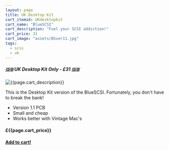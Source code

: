 ```yaml
---
layout: page
title: UK Desktop Kit
cart_itemid: UKdesktopkit
cart_name: "BlueSCSI"
cart_description: "Fuel your SCSI addiction!"
cart_price: 31
cart_image: "assets/BSver11.jpg"
tags: 
  - scsi
  - uk
---
```


##### 🇬🇧 UK Desktop Kit Only - £31 🇬🇧

![{{page.cart_description}}]({{page.cart_image}})

This is the Desktop Kit version of the BlueSCSI. Fortunately, you don't have to break the bank!

* Version 1.1 PCB
* Small and cheap
* Works better with Vintage Mac's 


#### £{{page.cart_price}}

#### [Add to cart!](/cart#{{page.cart_itemid}})